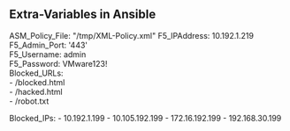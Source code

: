 ## Extra-Variables in Ansible

ASM_Policy_File: "/tmp/XML-Policy.xml"
F5_IPAddress: 10.192.1.219  
F5_Admin_Port: '443'  
F5_Username: admin  
F5_Password: VMware123!  
Blocked_URLs:  
  \- /blocked.html  
  \- /hacked.html  
  \- /robot.txt  

Blocked_IPs:
  \- 10.192.1.199
  \- 10.105.192.199
  \- 172.16.192.199
  \- 192.168.30.199

